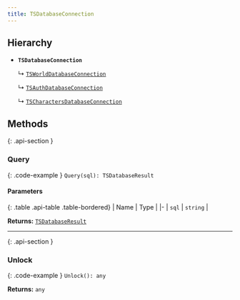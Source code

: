 ```yaml
---
title: TSDatabaseConnection
---
```



## Hierarchy

- **`TSDatabaseConnection`**

  ↳ [`TSWorldDatabaseConnection`](TSWorldDatabaseConnection)

  ↳ [`TSAuthDatabaseConnection`](TSAuthDatabaseConnection)

  ↳ [`TSCharactersDatabaseConnection`](TSCharactersDatabaseConnection)

## Methods

{: .api-section }
### Query

{: .code-example }
`Query(sql): TSDatabaseResult`

#### Parameters

{: .table .api-table .table-bordered}
| Name | Type |
|-
| `sql` | `string` |

**Returns:** 
[`TSDatabaseResult`](TSDatabaseResult)

___

{: .api-section }
### Unlock

{: .code-example }
`Unlock(): any`

**Returns:** 
`any`

